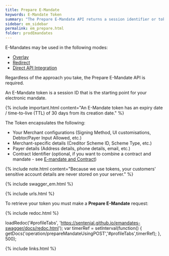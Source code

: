 ```yaml
---
title: Prepare E-Mandate 
keywords: E-Mandate Token
summary: "The Prepare E-Mandate API returns a session identifier or token required to initiate the e-mandate conversation."
sidebar: em_sidebar
permalink: em_prepare.html
folder: prodEmandates
---
```


E-Mandates may be used in the following modes:

* [Overlay](em_overlay.html)
* [Redirect](em_redirect.html)
* [Direct API Integration](em_directapioverview.html)

Regardless of the approach you take, the Prepare E-Mandate API is required.

An E-Mandate token is a session ID that is the starting point for your electronic mandate.

{% include important.html content="An E-Mandate token has an expiry date / time-to-live (TTL) of 30 days from its creation date." %}

The Token encapsulates the following:

* Your Merchant configurations (Signing Method, UI customisations, Debtor/Payer Input Allowed, etc.)
* Merchant-specific details (Creditor Scheme ID, Scheme Type, etc.)
* Payer details (Address details, phone details, email, etc.)
* Contract Identifier (optional, if you want to combine a contract and mandate - see <a href="em_contractoverview.html">E-mandate and Contract</a>)

{% include note.html content="Because we use tokens, your customers' sensitive account details are never stored on your server." %}


{% include swagger_em.html %}


{% include urls.html %}

To retrieve your token you must make a <b>Prepare E-Mandate</b> request:


<ul id="profileTabs" class="nav nav-tabs">
    
   
</ul>
 
 {% include redoc.html %}
 
 
loadRedoc('#profileTabs', 'https://sentenial.github.io/emandates-swagger/docs/redoc.html');
var timerRef = setInterval(function() { getDocs('operation/prepareMandateUsingPOST','#profileTabs',timerRef); }, 500);



</script>


<div id="mydiv"></div>


</div>



</div>




{% include links.html %}
